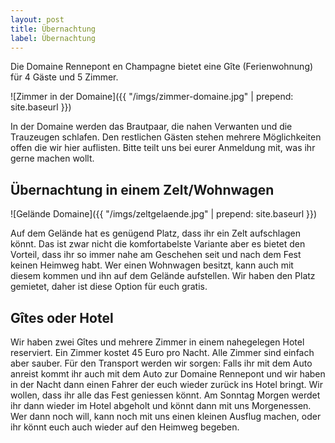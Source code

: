 ```yaml
---
layout: post
title: Übernachtung
label: Übernachtung
---
```


Die Domaine Rennepont en Champagne bietet eine Gîte (Ferienwohnung) für 4 Gäste und 5 Zimmer.

![Zimmer in der Domaine]({{ "/imgs/zimmer-domaine.jpg" | prepend: site.baseurl }})

In der Domaine werden das Brautpaar, die nahen Verwanten und die Trauzeugen schlafen. Den restlichen
Gästen stehen mehrere Möglichkeiten offen die wir hier auflisten. Bitte teilt uns bei eurer Anmeldung
mit, was ihr gerne machen wollt.

## Übernachtung in einem Zelt/Wohnwagen

![Gelände Domaine]({{ "/imgs/zeltgelaende.jpg" | prepend: site.baseurl }})

Auf dem Gelände hat es genügend Platz, dass ihr ein Zelt aufschlagen könnt. Das ist zwar nicht die
komfortabelste Variante aber es bietet den Vorteil, dass ihr so immer nahe am Geschehen seit und
nach dem Fest keinen Heimweg habt. Wer einen Wohnwagen besitzt, kann auch mit diesem kommen und
ihn auf dem Gelände aufstellen. Wir haben den Platz gemietet, daher ist diese Option für euch
gratis.

## Gîtes oder Hotel
Wir haben zwei Gîtes und mehrere Zimmer in einem nahegelegen Hotel reserviert. Ein Zimmer kostet
45 Euro pro Nacht. Alle Zimmer sind einfach aber sauber. Für den Transport werden wir sorgen:
Falls ihr mit dem Auto anreist kommt ihr auch mit dem Auto zur Domaine Rennepont und wir haben
in der Nacht dann einen Fahrer der euch wieder zurück ins Hotel bringt. Wir wollen, dass ihr alle
das Fest geniessen könnt. Am Sonntag Morgen werdet ihr dann wieder im Hotel abgeholt und könnt
dann mit uns Morgenessen. Wer dann noch will, kann noch mit uns einen kleinen Ausflug machen,
oder ihr könnt euch auch wieder auf den Heimweg begeben.

